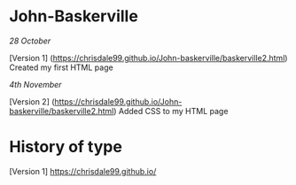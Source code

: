 # John-Baskerville

*28 October*

[Version 1] (https://chrisdale99.github.io/John-baskerville/baskerville2.html)
Created my first HTML page

*4th November*

[Version 2] (https://chrisdale99.github.io/John-baskerville/baskerville2.html)
Added CSS to my HTML page

# History of type

[Version 1] https://chrisdale99.github.io/


